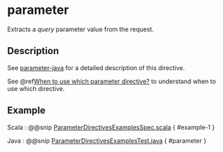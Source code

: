 # parameter

Extracts a *query* parameter value from the request.

## Description

See [parameter-java]() for a detailed description of this directive.

See @ref[When to use which parameter directive?](index.md#which-parameter-directive-java) to understand when to use which directive.

## Example

Scala
:  @@snip [ParameterDirectivesExamplesSpec.scala]($test$/scala/docs/http/scaladsl/server/directives/ParameterDirectivesExamplesSpec.scala) { #example-1 }

Java
:  @@snip [ParameterDirectivesExamplesTest.java]($test$/java/docs/http/javadsl/server/directives/ParameterDirectivesExamplesTest.java) { #parameter }
